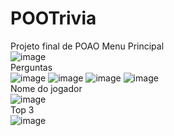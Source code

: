 # POOTrivia
Projeto final de POAO
Menu Principal  
![image](https://github.com/NunoMBatista/POOTrivia/assets/118256333/14faa776-cf11-4470-ab7f-25672f8cd706)  
Perguntas  
![image](https://github.com/NunoMBatista/POOTrivia/assets/118256333/d3d6e0ca-a9b2-4054-9972-97d422e90243)
![image](https://github.com/NunoMBatista/POOTrivia/assets/118256333/d1c1d92e-7031-46ca-98b1-88bcf3934925)
![image](https://github.com/NunoMBatista/POOTrivia/assets/118256333/e259d6d3-42a7-4030-aba8-bdcb84a39a29)
![image](https://github.com/NunoMBatista/POOTrivia/assets/118256333/498aaf7a-5d06-4f93-a3f9-af07a8cf8edc)  
Nome do jogador  
![image](https://github.com/NunoMBatista/POOTrivia/assets/118256333/db7697cb-6682-4875-9ccc-08922233de4b)  
Top 3  
![image](https://github.com/NunoMBatista/POOTrivia/assets/118256333/fbb12610-6196-4157-9abf-7931dae79656)
